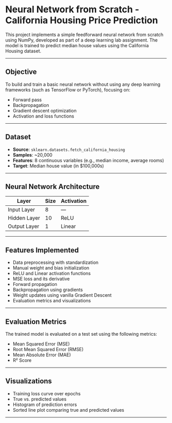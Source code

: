 # Neural Network from Scratch - California Housing Price Prediction

This project implements a simple feedforward neural network from scratch using NumPy, developed as part of a deep learning lab assignment. The model is trained to predict median house values using the California Housing dataset.

---

## Objective

To build and train a basic neural network without using any deep learning frameworks (such as TensorFlow or PyTorch), focusing on:

- Forward pass
- Backpropagation
- Gradient descent optimization
- Activation and loss functions

---

## Dataset

- **Source**: `sklearn.datasets.fetch_california_housing`
- **Samples**: ~20,000
- **Features**: 8 continuous variables (e.g., median income, average rooms)
- **Target**: Median house value (in $100,000s)

---

## Neural Network Architecture

| Layer        | Size  | Activation |
|--------------|-------|------------|
| Input Layer  | 8     | —          |
| Hidden Layer | 10    | ReLU       |
| Output Layer | 1     | Linear     |

---

## Features Implemented

- Data preprocessing with standardization
- Manual weight and bias initialization
- ReLU and Linear activation functions
- MSE loss and its derivative
- Forward propagation
- Backpropagation using gradients
- Weight updates using vanilla Gradient Descent
- Evaluation metrics and visualizations

---

## Evaluation Metrics

The trained model is evaluated on a test set using the following metrics:

- Mean Squared Error (MSE)
- Root Mean Squared Error (RMSE)
- Mean Absolute Error (MAE)
- R² Score

---

## Visualizations

- Training loss curve over epochs
- True vs. predicted values
- Histogram of prediction errors
- Sorted line plot comparing true and predicted values

---